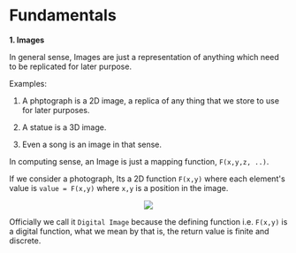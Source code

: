 # Fundamentals

**1. Images**

In general sense, Images are just a representation of anything which need to be replicated for later purpose. 

Examples:
1. A phptograph is a 2D image, a replica of any thing that we store to use for later purposes.

2. A statue is a 3D image.

3. Even a song is an image in that sense.

In computing sense, an Image is just a mapping function, `F(x,y,z, ..)`. 

If we consider a photograph, Its a 2D function `F(x,y)` where each element's value is `value = F(x,y)` where `x,y` is a position in the image.

<p align="center">
  <img src="https://miro.medium.com/max/536/1*MR_w9xcb4hqKkw37BPdsVA.jpeg" />
</p>

Officially we call it `Digital Image` because the defining function i.e. `F(x,y)` is a digital function, what we mean by that is, the return value is finite and discrete.

